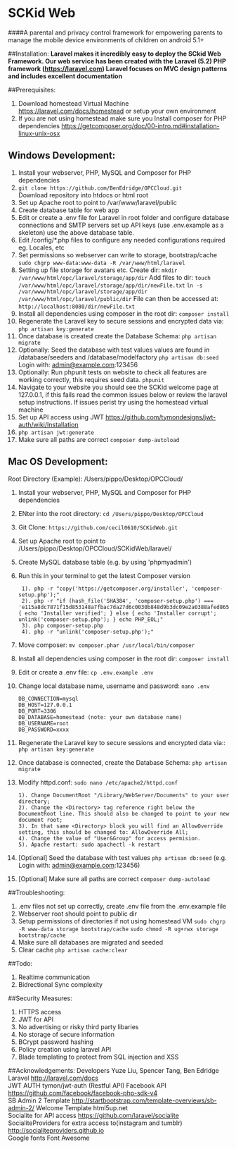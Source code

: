 # SCKid Web
####A parental and privacy control framework for empowering parents to manage the mobile device environments of children on android 5.1+

##Installation:
**Laravel makes it incredibly easy to deploy the SCkid Web Framework. Our web service has been created with the Laravel (5.2) PHP framework (https://laravel.com) Laravel focuses on MVC design patterns and includes excellent documentation**

##Prerequisites:
1. Download homestead Virtual Machine https://laravel.com/docs/homestead or setup your own environment
2. If you are not using homestead make sure you Install composer for PHP dependencies https://getcomposer.org/doc/00-intro.md#installation-linux-unix-osx

## Windows Development:
1. Install your webserver, PHP, MySQL and Composer for PHP dependencies  
2. `git clone https://github.com/BenEdridge/OPCCloud.git`  
    Download repository into htdocs or html root 
3. Set up Apache root to point to /var/www/laravel/public
4. Create database table for web app
5. Edit or create a .env file for Laravel in root folder and configure database connections and SMTP servers set up API keys (use .env.example as a skeleton) use the above database table.
6. Edit /config/*.php files to configure any needed configurations required eg. Locales, etc
7. Set permissions so webserver can write to storage, bootstrap/cache `sudo chgrp www-data:www-data -R /var/www/html/laravel`
8. Setting up file storage for avatars etc. Create dir: `mkdir /var/www/html/opc/laravel/storage/app/dir`
Add files to dir: `touch /var/www/html/opc/laravel/storage/app/dir/newFile.txt`
`ln -s /var/www/html/opc/laravel/storage/app/dir /var/www/html/opc/laravel/public/dir`
File can then be accessed at: `http://localhost:8080/dir/newFile.txt`
9. Install all dependencies using composer in the root dir: `composer install`  
10. Regenerate the Laravel key to secure sessions and encrypted data via: `php artisan key:generate`
11. Once database is created create the Database Schema: `php artisan migrate`
12. Optionally: Seed the database with test values values are found in /database/seeders and /database/modelfactory
`php artisan db:seed` Login with: admin@example.com:123456
13. Optionally: Run phpunit tests on website to check all features are working correctly, this requires seed data.
`phpunit`
14. Navigate to your website you should see the SCKid welcome page at 127.0.0.1, if this fails read the common issues below or review the laravel setup instructions. If issues perist try using the homestead virtual machine
15. Set up API access using JWT https://github.com/tymondesigns/jwt-auth/wiki/Installation
16. `php artisan jwt:generate`
17. Make sure all paths are correct `composer dump-autoload`

## Mac OS Development:
Root Directory (Example): /Users/pippo/Desktop/OPCCloud/

1. Install your webserver, PHP, MySQL and Composer for PHP dependencies 
2. ENter into the root directory: `cd /Users/pippo/Desktop/OPCCloud`
3. Git Clone: `https://github.com/cecil0610/SCKidWeb.git` 
4. Set up Apache root to point to /Users/pippo/Desktop/OPCCloud/SCKidWeb/laravel/
5. Create MySQL database table (e.g. by using 'phpmyadmin')
6. Run this in your terminal to get the latest Composer version

		1). php -r "copy('https://getcomposer.org/installer', 'composer-setup.php');"
		2). php -r "if (hash_file('SHA384', 'composer-setup.php') === 'e115a8dc7871f15d853148a7fbac7da27d6c0030b848d9b3dc09e2a0388afed865e6a3d6b3c0fad45c48e2b5fc1196ae') { echo 'Installer verified'; } else { echo 'Installer corrupt'; unlink('composer-setup.php'); } echo PHP_EOL;"
		3). php composer-setup.php
		4). php -r "unlink('composer-setup.php');"

7. Move composer: `mv composer.phar /usr/local/bin/composer`
8. Install all dependencies using composer in the root dir: `composer install`
9. Edit or create a .env file: `cp .env.example .env`
10. Change local database name, username and password: `nano .env`
			
		DB_CONNECTION=mysql
		DB_HOST=127.0.0.1
		DB_PORT=3306
		DB_DATABASE=homestead (note: your own database name)
		DB_USERNAME=root
		DB_PASSWORD=xxxx
			
11. Regenerate the Laravel key to secure sessions and encrypted data via:: `php artisan key:generate`
11. Once database is connected, create the Database Schema: `php artisan migrate`
13. Modify httpd.conf: `sudo nano /etc/apache2/httpd.conf`

		1). Change DocumentRoot "/Library/WebServer/Documents" to your user directory;
		2). Change the <Directory> tag reference right below the DocumentRoot line. This should also be changed to point to your new document root;
		3). In that same <Directory> block you will find an AllowOverride setting, this should be changed to: AllowOverride All;
		4). Change the value of "User&Group" for access permision.
		5). Apache restart: sudo apachectl -k restart
		
14. [Optional] Seed the database with test values
`php artisan db:seed` (e.g. Login with: admin@example.com:123456)
15. [Optional] Make sure all paths are correct `composer dump-autoload`


##Troubleshooting:
1. .env files not set up correctly, create .env file from the .env.example file
2. Webserver root should point to public dir
3. Setup permissions of directories if not using homestead VM `sudo chgrp -R www-data storage bootstrap/cache`
`sudo chmod -R ug+rwx storage bootstrap/cache`
4. Make sure all databases are migrated and seeded
5. Clear cache `php artisan cache:clear`


##Todo:
1. Realtime communication
2. Bidrectional Sync complexity

##Security Measures:
1. HTTPS access
2. JWT for API
3. No advertising or risky third party libaries
4. No storage of secure information
5. BCrypt password hashing
6. Policy creation using laravel API
7. Blade templating to protect from SQL injection and XSS

##Acknowledgements:
Developers Yuze Liu, Spencer Tang, Ben Edridge 
Laravel http://laravel.com/docs  
JWT AUTH tymon/jwt-auth (Restful API)
Facebook API https://github.com/facebook/facebook-php-sdk-v4  
SB Admin 2 Template http://startbootstrap.com/template-overviews/sb-admin-2/
Welcome Template html5up.net  
Socialite for API access https://github.com/laravel/socialite  
SocialiteProviders for extra access to(instagram and tumblr) http://socialiteproviders.github.io  
Google fonts
Font Awesome  



